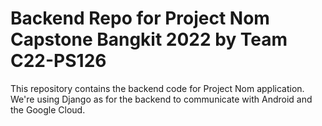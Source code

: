 # Backend Repo for Project Nom Capstone Bangkit 2022 by Team C22-PS126

This repository contains the backend code for Project Nom application. We're using Django as for the backend to communicate with Android and the Google Cloud.
